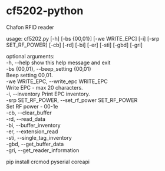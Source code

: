 # cf5202-python
Chafon RFID reader

usage: cf5202.py [-h] [-bs {00,01}] [-we WRITE_EPC] [-i] [-srp SET_RF_POWER]
                 [-cb] [-rd] [-bi] [-er] [-sti] [-gbd] [-gri]

optional arguments:<br>
  -h, --help            show this help message and exit<br>
  -bs {00,01}, --beep_setting {00,01}<br>
                        Beep setting 00,01.<br>
  -we WRITE_EPC, --write_epc WRITE_EPC<br>
                        Write EPC - max 20 characters.<br>
  -i, --inventory       Print EPC inventory.<br>
  -srp SET_RF_POWER, --set_rf_power SET_RF_POWER<br>
                        Set RF power - 00-1e<br>
  -cb, --clear_buffer<br>
  -rd, --read_data<br>
  -bi, --buffer_inventory<br>
  -er, --extension_read<br>
  -sti, --single_tag_inventory<br>
  -gbd, --get_buffer_data<br>
  -gri, --get_reader_information<br> 

pip install crcmod pyserial coreapi
